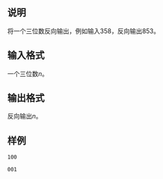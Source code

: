 <h2>说明</h2>

将一个三位数反向输出，例如输入$358$，反向输出$853$。
<h2>输入格式</h2>

一个三位数$n$。

<h2>输出格式</h2>

反向输出$n$。

<h2>样例</h2>
<pre><code class="language-input1">100</code></pre><pre><code class="language-output1">001</code></pre>
